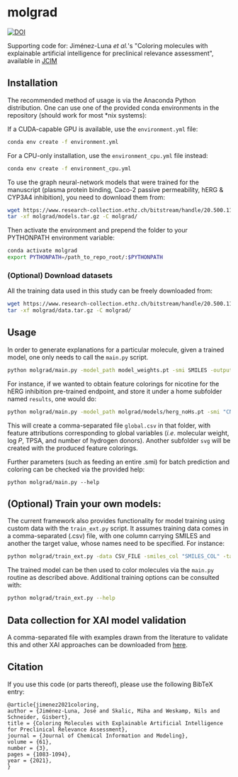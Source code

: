 # molgrad

[![DOI](https://zenodo.org/badge/244630479.svg)](https://zenodo.org/badge/latestdoi/244630479)


Supporting code for: Jiménez-Luna _et al._'s "Coloring molecules with explainable artificial intelligence for preclinical relevance assessment", available in [JCIM](https://pubs.acs.org/doi/10.1021/acs.jcim.0c01344)



## Installation

The recommended method of usage is via the Anaconda Python distribution. One can use one of the provided conda environments in the repository (should work for most *nix systems):

If a CUDA-capable GPU is available, use the `environment.yml` file:

```bash
conda env create -f environment.yml
```

For a CPU-only installation, use the `environment_cpu.yml` file instead:

```bash
conda env create -f environment_cpu.yml
```

To use the graph neural-network models that were trained for the manuscript (plasma protein binding, Caco-2 passive permeability, hERG & CYP3A4 inhibition), you need to download them from:

``` bash
wget https://www.research-collection.ethz.ch/bitstream/handle/20.500.11850/501185/models.tar.gz -O molgrad/models.tar.gz
tar -xf molgrad/models.tar.gz -C molgrad/
```

Then activate the environment and prepend the folder to your PYTHONPATH environment variable:

```bash
conda activate molgrad
export PYTHONPATH=/path_to_repo_root/:$PYTHONPATH
```

### (Optional) Download datasets

All the training data used in this study can be freely downloaded from:

```bash
wget https://www.research-collection.ethz.ch/bitstream/handle/20.500.11850/501185/data.tar.gz -O molgrad/data.tar.gz
tar -xf molgrad/data.tar.gz -C molgrad/
```


## Usage

In order to generate explanations for a particular molecule, given a trained model, one only needs to call the `main.py` script. 

```bash
python molgrad/main.py -model_path model_weights.pt -smi SMILES -output_f RESULT_DIR
```


For instance, if we wanted to obtain feature colorings for nicotine for the hERG inhibition pre-trained endpoint, and store it under a home subfolder named `results`, one would do:

```bash
python molgrad/main.py -model_path molgrad/models/herg_noHs.pt -smi "CN1CCCC1C2=CN=CC=C2" -output_f $HOME/results/
```

This will create a comma-separated file `global.csv` in that folder, with feature attributions corresponding to global variables (_i.e_. molecular weight, log _P_, TPSA, and number of hydrogen donors). Another subfolder `svg` will be created with the produced feature colorings.

Further parameters (such as feeding an entire .smi) for batch prediction and coloring can be checked via the provided help:

```
python molgrad/main.py --help
```

## (Optional) Train your own models:

The current framework also provides functionality for model training using custom data with the `train_ext.py` script. It assumes training data comes in a comma-separated (.csv) file, with one column carrying SMILES and another the target value, whose names need to be specified. For instance:


```bash
python molgrad/train_ext.py -data CSV_FILE -smiles_col "SMILES_COL" -target_col "TARGET_COL" -output path_to_weights.pt
```

The trained model can be then used to color molecules via the `main.py` routine as described above. Additional training options can be consulted with:

```bash
python molgrad/train_ext.py --help
```


## Data collection for XAI model validation

A comma-separated file with examples drawn from the literature to validate this and other XAI approaches can be downloaded from [here](https://polybox.ethz.ch/index.php/s/olEIsl2fPngzFYS).



## Citation

If you use this code (or parts thereof), please use the following BibTeX entry:

```
@article{jimenez2021coloring,
author = {Jiménez-Luna, José and Skalic, Miha and Weskamp, Nils and Schneider, Gisbert},
title = {Coloring Molecules with Explainable Artificial Intelligence for Preclinical Relevance Assessment},
journal = {Journal of Chemical Information and Modeling},
volume = {61},
number = {3},
pages = {1083-1094},
year = {2021},
}
```
